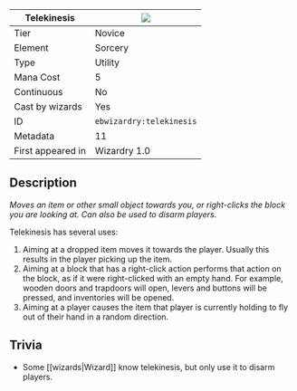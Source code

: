 | Telekinesis |![](https://github.com/Electroblob77/Wizardry/blob/1.12.2/src/main/resources/assets/ebwizardry/textures/spells/telekinesis.png)|
|---|---|
| Tier | Novice |
| Element | Sorcery |
| Type | Utility |
| Mana Cost | 5 |
| Continuous | No |
| Cast by wizards | Yes |
| ID | `ebwizardry:telekinesis` |
| Metadata | 11 |
| First appeared in | Wizardry 1.0 |
## Description
_Moves an item or other small object towards you, or right-clicks the block you are looking at. Can also be used to disarm players._

Telekinesis has several uses:
1. Aiming at a dropped item moves it towards the player. Usually this results in the player picking up the item.
1. Aiming at a block that has a right-click action performs that action on the block, as if it were right-clicked with an empty hand. For example, wooden doors and trapdoors will open, levers and buttons will be pressed, and inventories will be opened.
1. Aiming at a player causes the item that player is currently holding to fly out of their hand in a random direction.

## Trivia
- Some [[wizards|Wizard]] know telekinesis, but only use it to disarm players.